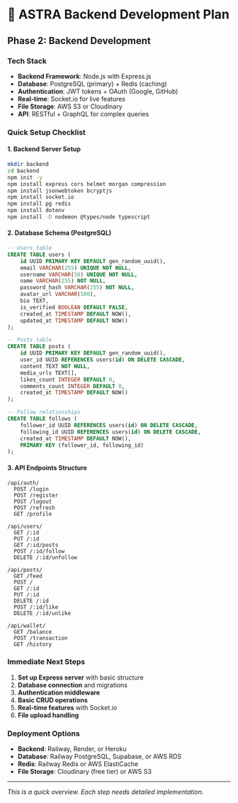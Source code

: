 # 🚀 ASTRA Backend Development Plan

## Phase 2: Backend Development

### Tech Stack
- **Backend Framework**: Node.js with Express.js
- **Database**: PostgreSQL (primary) + Redis (caching)
- **Authentication**: JWT tokens + OAuth (Google, GitHub)
- **Real-time**: Socket.io for live features
- **File Storage**: AWS S3 or Cloudinary
- **API**: RESTful + GraphQL for complex queries

### Quick Setup Checklist

#### 1. Backend Server Setup
```bash
mkdir backend
cd backend
npm init -y
npm install express cors helmet morgan compression
npm install jsonwebtoken bcryptjs
npm install socket.io
npm install pg redis
npm install dotenv
npm install -D nodemon @types/node typescript
```

#### 2. Database Schema (PostgreSQL)
```sql
-- Users table
CREATE TABLE users (
    id UUID PRIMARY KEY DEFAULT gen_random_uuid(),
    email VARCHAR(255) UNIQUE NOT NULL,
    username VARCHAR(50) UNIQUE NOT NULL,
    name VARCHAR(255) NOT NULL,
    password_hash VARCHAR(255) NOT NULL,
    avatar_url VARCHAR(500),
    bio TEXT,
    is_verified BOOLEAN DEFAULT FALSE,
    created_at TIMESTAMP DEFAULT NOW(),
    updated_at TIMESTAMP DEFAULT NOW()
);

-- Posts table
CREATE TABLE posts (
    id UUID PRIMARY KEY DEFAULT gen_random_uuid(),
    user_id UUID REFERENCES users(id) ON DELETE CASCADE,
    content TEXT NOT NULL,
    media_urls TEXT[],
    likes_count INTEGER DEFAULT 0,
    comments_count INTEGER DEFAULT 0,
    created_at TIMESTAMP DEFAULT NOW()
);

-- Follow relationships
CREATE TABLE follows (
    follower_id UUID REFERENCES users(id) ON DELETE CASCADE,
    following_id UUID REFERENCES users(id) ON DELETE CASCADE,
    created_at TIMESTAMP DEFAULT NOW(),
    PRIMARY KEY (follower_id, following_id)
);
```

#### 3. API Endpoints Structure
```
/api/auth/
  POST /login
  POST /register
  POST /logout
  POST /refresh
  GET /profile

/api/users/
  GET /:id
  PUT /:id
  GET /:id/posts
  POST /:id/follow
  DELETE /:id/unfollow

/api/posts/
  GET /feed
  POST /
  GET /:id
  PUT /:id
  DELETE /:id
  POST /:id/like
  DELETE /:id/unlike

/api/wallet/
  GET /balance
  POST /transaction
  GET /history
```

### Immediate Next Steps
1. **Set up Express server** with basic structure
2. **Database connection** and migrations
3. **Authentication middleware** 
4. **Basic CRUD operations**
5. **Real-time features** with Socket.io
6. **File upload handling**

### Deployment Options
- **Backend**: Railway, Render, or Heroku
- **Database**: Railway PostgreSQL, Supabase, or AWS RDS
- **Redis**: Railway Redis or AWS ElastiCache
- **File Storage**: Cloudinary (free tier) or AWS S3

---

*This is a quick overview. Each step needs detailed implementation.*

